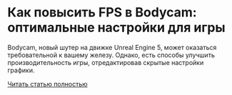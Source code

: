 # Как повысить FPS в Bodycam: оптимальные настройки для игры



Bodycam, новый шутер на движке Unreal Engine 5, может оказаться требовательной к вашему железу. Однако, есть способы улучшить производительность игры, отредактировав скрытые настройки графики.

[Читать статью полностью](https://xyberbara.com/gaming/fps-bodycam/)
